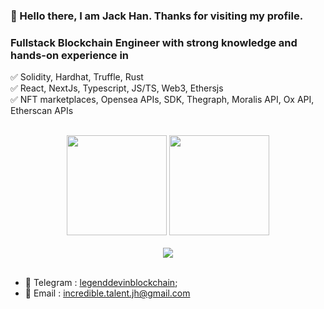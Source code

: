 ### 🌱 Hello there, I am Jack Han. Thanks for visiting my profile.

### Fullstack Blockchain Engineer with strong knowledge and hands-on experience in <br />

✅    Solidity, Hardhat, Truffle, Rust <br />
✅    React, NextJs, Typescript, JS/TS, Web3, Ethersjs <br />
✅    NFT marketplaces, Opensea APIs, SDK, Thegraph, Moralis API, Ox API, Etherscan APIs <br />

<br />

<div align="center">
  <img height="160px" src="https://github-readme-stats.vercel.app/api/top-langs/?username=vhurryharry&layout=compact&theme=gotham&count_private=true">
  <img height="160px" src="https://github-readme-stats.vercel.app/api?username=scarletks1214&show_icons=true&theme=gotham&count_private=true">
</div>

<br />

<div align="center">
  <img src="https://github-profile-trophy.vercel.app/?username=tpikachu&column=7&theme=onedark" />
</div>

<br />

 
- 💬 Telegram : [legenddevinblockchain](https://t.me/legenddevinblockchain);
- 📝 Email : incredible.talent.jh@gmail.com


<br />



<br />
